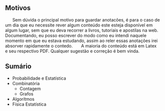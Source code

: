 ## Motivos

&nbsp;&nbsp;&nbsp;&nbsp;&nbsp;&nbsp;Sem dúvida o principal motivo para guardar anotacões, é para o caso de um dia que eu necessite rever algum conteúdo este esteja disponível em algum lugar, sem que eu deva recorrer a livros, tutoriais e apostilas na web. Documentando, eu posso escrever do modo como eu intendi naquele momento em que eu estava estudando, assim ao reler essas anotações irei absorver rapidamente o contedo.
&nbsp;&nbsp;&nbsp;&nbsp;&nbsp;&nbsp;A maioria do conteúdo está em Latex e seu respectivo PDF. Qualquer sugestão e correção é bem vinda.
## Sumário
* Probabilidade e Estatística
* Combinatória
	- Contagem
	- Grafos
* Algorítmos
* Física Estatística
   
